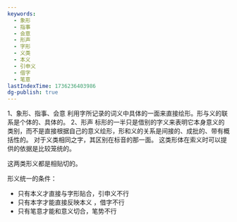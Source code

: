 ```yaml
---
keywords:
  - 象形
  - 指事
  - 会意
  - 形声
  - 字形
  - 义类
  - 本义
  - 引申义
  - 借字
  - 笔意
lastIndexTime: 1736236403986
dg-publish: true
---
```

1、象形、指事、会意
利用字所记录的词义中具体的一面来直接绘形。形与义的联系是个体的、具体的。
2、形声
标形的一半只是借别的字义来表明它本身意义的类别，而不是直接根据自己的意义绘形，形和义的关系是间接的、成批的、带有概括性的。
对于义类相同之字，其区别在标音的那一面。
这类形体在索义时可以提供的依据是比较笼统的。

这两类形义都是相贴切的。

形义统一的条件：
- 只有本义才直接与字形贴合，引申义不行
- 只有本字才能直接反映本义 ，借字不行 
- 只有笔意才能和意义切合，笔势不行